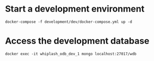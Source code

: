 # Start a development environment
    docker-compose -f development/dev/docker-compose.yml up -d

# Access the development database
    docker exec -it whiplash_odb_dev_1 mongo localhost:27017/wdb
